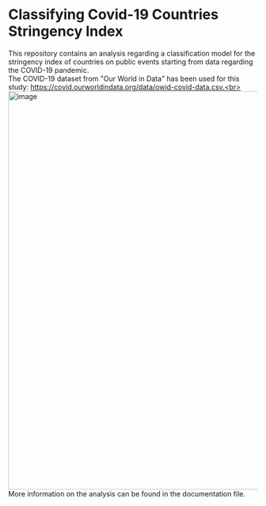 # Classifying Covid-19 Countries Stringency Index
This repository contains an analysis regarding a classification model for the stringency index of countries on public events starting from data regarding the COVID-19 pandemic.<br>
The COVID-19 dataset from "Our World in Data" has been used for this study: https://covid.ourworldindata.org/data/owid-covid-data.csv.<br>
<img width="805" alt="image" src="https://github.com/terranovaa/Covid19StringencyIndexClassification/assets/61695945/e24203f1-b96b-4807-b371-e60777bf673a"><br>
More information on the analysis can be found in the documentation file.
 
